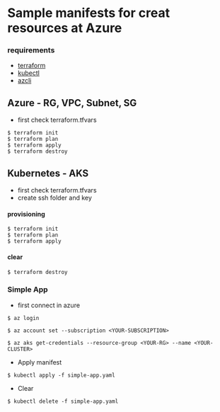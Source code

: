 # Sample manifests for creat resources at Azure

### requirements
- [terraform](https://developer.hashicorp.com/terraform/install)
- [kubectl](https://kubernetes.io/docs/tasks/tools/install-kubectl-linux/)
- [azcli](https://learn.microsoft.com/en-us/cli/azure/install-azure-cli)

## Azure - RG, VPC, Subnet, SG
- first check terraform.tfvars 

```
$ terraform init
$ terraform plan
$ terraform apply
$ terraform destroy
```
## Kubernetes - AKS
- first check terraform.tfvars 
- create ssh folder and key
#### provisioning 
```
$ terraform init
$ terraform plan
$ terraform apply
```

#### clear
```
$ terraform destroy
```

### Simple App
- first connect in azure
```
$ az login

$ az account set --subscription <YOUR-SUBSCRIPTION>

$ az aks get-credentials --resource-group <YOUR-RG> --name <YOUR-CLUSTER>

```
- Apply manifest
```
$ kubectl apply -f simple-app.yaml
```
- Clear
```
$ kubectl delete -f simple-app.yaml
```
